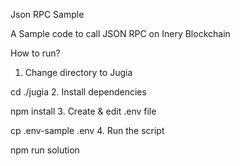 Json RPC Sample

A Sample code to call JSON RPC on Inery Blockchain

How to run?
1. Change directory to Jugia

cd ./jugia
2. Install dependencies

npm install
3. Create & edit .env file

cp .env-sample .env
4. Run the script

npm run solution

